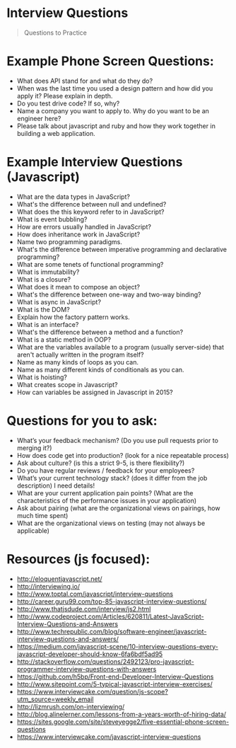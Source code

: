 # Interview Questions
> Questions to Practice

# Example Phone Screen Questions:

* What does API stand for and what do they do?
* When was the last time you used a design pattern and how did you apply it? Please explain in depth.
* Do you test drive code? If so, why?
* Name a company you want to apply to. Why do you want to be an engineer here?
* Please talk about javascript and ruby and how they work together in building a web application.

# Example Interview Questions (Javascript)

* What are the data types in JavaScript?
* What's the difference between null and undefined?
* What does the this keyword refer to in JavaScript?
* What is event bubbling?
* How are errors usually handled in JavaScript?
* How does inheritance work in JavaScript?
* Name two programming paradigms.
* What's the difference between imperative programming and declarative programming?
* What are some tenets of functional programming?
* What is immutability?
* What is a closure?
* What does it mean to compose an object?
* What's the difference between one-way and two-way binding?
* What is async in JavaScript?
* What is the DOM?
* Explain how the factory pattern works.
* What is an interface?
* What's the difference between a method and a function?
* What is a static method in OOP?
* What are the variables available to a program (usually server-side) that aren't actually written in the program itself?
* Name as many kinds of loops as you can.
* Name as many different kinds of conditionals as you can.
* What is hoisting?
* What creates scope in Javascript?
* How can variables be assigned in Javascript in 2015?

# Questions for you to ask:

* What’s your feedback mechanism? (Do you use pull requests prior to merging it?)
* How does code get into production? (look for a nice repeatable process)
* Ask about culture? (is this a strict 9-5, is there flexibility?)
* Do you have regular reviews / feedback for your employees?
* What’s your current technology stack? (does it differ from the job description) I need details!
* What are your current application pain points? (What are the characteristics of the performance issues in your application)
* Ask about pairing (what are the organizational views on pairings, how much time spent)
* What are the organizational views on testing (may not always be applicable)

# Resources (js focused):

* http://eloquentjavascript.net/
* http://interviewing.io/
* http://www.toptal.com/javascript/interview-questions
* http://career.guru99.com/top-85-javascript-interview-questions/
* http://www.thatjsdude.com/interview/js2.html
* http://www.codeproject.com/Articles/620811/Latest-JavaScript-Interview-Questions-and-Answers
* http://www.techrepublic.com/blog/software-engineer/javascript-interview-questions-and-answers/
* https://medium.com/javascript-scene/10-interview-questions-every-javascript-developer-should-know-6fa6bdf5ad95
* http://stackoverflow.com/questions/2492123/pro-javascript-programmer-interview-questions-with-answers
* https://github.com/h5bp/Front-end-Developer-Interview-Questions
* http://www.sitepoint.com/5-typical-javascript-interview-exercises/
* https://www.interviewcake.com/question/js-scope?utm_source=weekly_email
* http://lizmrush.com/on-interviewing/
* http://blog.alinelerner.com/lessons-from-a-years-worth-of-hiring-data/
* https://sites.google.com/site/steveyegge2/five-essential-phone-screen-questions
* https://www.interviewcake.com/javascript-interview-questions
